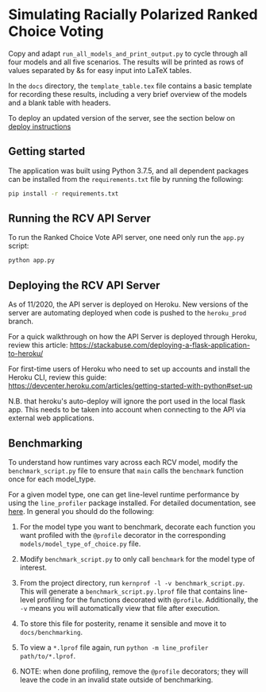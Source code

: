 # Simulating Racially Polarized Ranked Choice Voting

Copy and adapt `run_all_models_and_print_output.py` to cycle through all four models and all five scenarios. The results will be printed as rows of values separated by &s for easy input into LaTeX tables.

In the `docs` directory, the `template_table.tex` file contains a basic template for recording these results, including a very brief overview of the models and a blank table with headers.

To deploy an updated version of the server, see the section below on [deploy instructions](#deploying-the-rcv-api-server)

## Getting started

The application was built using Python 3.7.5, and all dependent packages can be installed from the `requirements.txt` file by running the following:

```bash
pip install -r requirements.txt
```

## Running the RCV API Server

To run the Ranked Choice Vote API server, one need only run the `app.py` script:

```bash
python app.py
```

## Deploying the RCV API Server

As of 11/2020, the API server is deployed on Heroku. New versions of the server are automating deployed when code is pushed to the `heroku_prod` branch.

For a quick walkthrough on how the API Server is deployed through Heroku, review this article: https://stackabuse.com/deploying-a-flask-application-to-heroku/

For first-time users of Heroku who need to set up accounts and install the Heroku CLI, review this guide: https://devcenter.heroku.com/articles/getting-started-with-python#set-up

N.B. that heroku's auto-deploy will ignore the port used in the local flask app. This needs to be taken into account when connecting to the API via external web applications.

## Benchmarking

To understand how runtimes vary across each RCV model, modify the `benchmark_script.py` file to ensure that `main` calls the `benchmark` function once for each model_type.

For a given model type, one can get line-level runtime performance by using the `line_profiler` package installed. For detailed documentation, see [here](https://github.com/pyutils/line_profiler). In general you should do the following:

1. For the model type you want to benchmark, decorate each function you want profiled with the `@profile` decorator in the corresponding `models/model_type_of_choice.py` file.

2. Modify `benchmark_script.py` to only call `benchmark` for the model type of interest.

3. From the project directory, run `kernprof -l -v benchmark_script.py`. This will generate a `benchmark_script.py.lprof` file that contains line-level profiling for the functions decorated with `@profile`. Additionally, the `-v` means you will automatically view that file after execution.

4. To store this file for posterity, rename it sensible and move it to `docs/benchmarking`.

5. To view a `*.lprof` file again, run `python -m line_profiler path/to/*.lprof`.

6. NOTE: when done profiling, remove the `@profile` decorators; they will leave the code in an invalid state outside of benchmarking.
